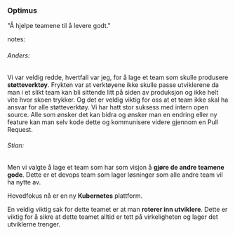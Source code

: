 ### Optimus

"Å hjelpe teamene til å levere godt."



notes:
###### Anders: 

Vi var veldig redde, hvertfall var jeg,  for å lage et team som skulle produsere **støtteverktøy**. Frykten var at verktøyene ikke skulle passe utviklerene da man i et slikt team kan bli sittende litt på siden av produksjon og ikke helt vite hvor skoen trykker.  Og det er veldig viktig for oss at et team ikke skal ha ansvar for alle støtteverktøy. Vi har hatt stor suksess med intern open source. Alle som ønsker det kan bidra og ønsker man en endring eller ny feature kan man selv kode dette og kommunisere videre gjennom en Pull Request.

###### Stian: 
Men vi valgte å lage et team som har som visjon å **gjøre de andre teamene gode**. Dette er et devops team som lager løsninger som alle andre team vil ha nytte av. 

Hovedfokus nå er en ny **Kubernetes** plattform. 

En veldig viktig sak for dette teamet er at man **roterer inn utviklere**. Dette er viktig for å sikre at dette teamet alltid er tett på virkeligheten og lager det utviklerne trenger.  


